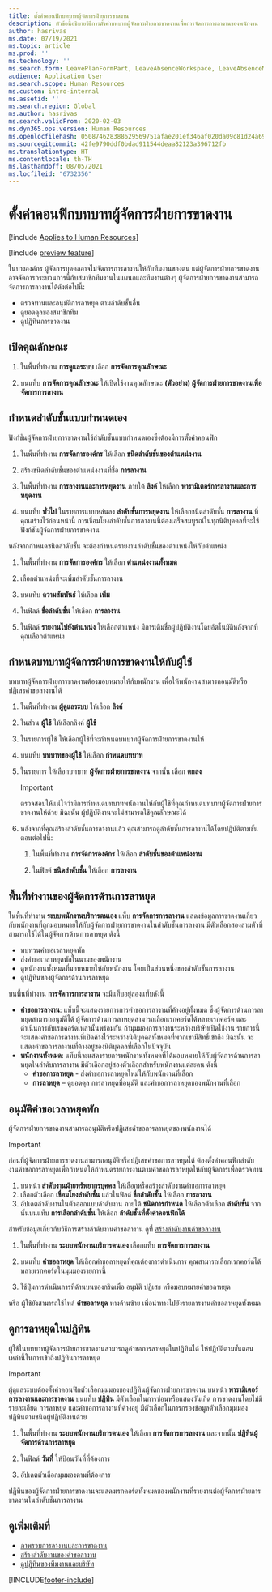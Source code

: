 ```yaml
---
title: ตั้งค่าคอนฟิกบทบาทผู้จัดการฝ่ายการขาดงาน
description: หัวข้อนี้อธิบายวิธีการตั้งค่าบทบาทผู้จัดการฝ่ายการขาดงานเพื่อการจัดการการลางานของพนักงาน
author: hasrivas
ms.date: 07/19/2021
ms.topic: article
ms.prod: ''
ms.technology: ''
ms.search.form: LeavePlanFormPart, LeaveAbsenceWorkspace, LeaveAbsenceManager
audience: Application User
ms.search.scope: Human Resources
ms.custom: intro-internal
ms.assetid: ''
ms.search.region: Global
ms.author: hasrivas
ms.search.validFrom: 2020-02-03
ms.dyn365.ops.version: Human Resources
ms.openlocfilehash: 050874628388629569751afae201ef346af020da09c81d24a69e1a4b5eb41b6f
ms.sourcegitcommit: 42fe9790ddf0bdad911544deaa82123a396712fb
ms.translationtype: HT
ms.contentlocale: th-TH
ms.lasthandoff: 08/05/2021
ms.locfileid: "6732356"
---
```

# <a name="configure-the-absence-manager-role"></a>ตั้งค่าคอนฟิกบทบาทผู้จัดการฝ่ายการขาดงาน

[!include [Applies to Human Resources](../includes/applies-to-hr.md)]

[!include [preview feature](./includes/preview-feature.md)]

ในบางองค์กร ผู้จัดการบุคคลอาจไม่จัดการการลางานให้กับทีมงานของตน แต่ผู้จัดการฝ่ายการขาดงานอาจจัดการกระบวนการนี้กับสมาชิกทีมงานในแผนกและทีมงานต่างๆ ผู้จัดการฝ่ายการขาดงานสามารถจัดการการลางานได้ดังต่อไปนี้:

- ตรวจทานและอนุมัติการลาหยุด ตามลำดับชั้นอื่น
- ดูยอดดุลของสมาชิกทีม
- ดูปฏิทินการขาดงาน

## <a name="turn-on-the-feature"></a>เปิดคุณลักษณะ

1. ในพื้นที่ทำงาน **การดูแลระบบ** เลือก **การจัดการคุณลักษณะ**

2. บนแท็บ **การจัดการคุณลักษณะ** ให้เปิดใช้งานคุณลักษณะ **(ตัวอย่าง) ผู้จัดการฝ่ายการขาดงานเพื่อจัดการการลางาน**

## <a name="define-a-custom-hierarchy"></a>กําหนดลำดับชั้นแบบกำหนดเอง

ฟังก์ชันผู้จัดการฝ่ายการขาดงานใช้ลำดับชั้นแบบกำหนดเองซึ่งต้องมีการตั้งค่าคอนฟิก

1. ในพื้นที่ทำงาน **การจัดการองค์กร** ให้เลือก **ชนิดลำดับชั้นของตำแหน่งงาน**

2. สร้างชนิดลำดับชั้นของตำแหน่งงานที่ชื่อ **การลางาน**

3. ในพื้นที่ทำงาน **การลางานและการหยุดงาน** ภายใต้ **ลิงค์** ให้เลือก **พารามิเตอร์การลางานและการหยุดงาน**

4. บนแท็บ **ทั่วไป** ในรายการแบบหล่นลง **ลำดับชั้นการหยุดงาน** ให้เลือกชนิดลำดับชั้น **การลางาน** ที่คุณสร้างไว้ก่อนหน้านี้ การเชื่อมโยงลำดับชั้นการลางานนี้ต้องเสร็จสมบูรณ์ในทุกนิติบุคคลที่จะใช้ฟังก์ชันผู้จัดการฝ่ายการขาดงาน

หลังจากกําหนดชนิดลำดับชั้น จะต้องกําหนดรายงานลำดับชั้นของตําแหน่งให้กับตําแหน่ง

1. ในพื้นที่ทำงาน **การจัดการองค์กร** ให้เลือก **ตำแหน่งงานทั้งหมด**

2. เลือกตําแหน่งที่จะเพิ่มลำดับชั้นการลางาน

3. บนแท็บ **ความสัมพันธ์** ให้เลือก **เพิ่ม**

4. ในฟิลด์ **ชื่อลำดับชั้น** ให้เลือก **การลางาน**

5. ในฟิลด์ **รายงานไปยังตำแหน่ง** ให้เลือกตำแหน่ง มีการเติมชื่อผู้ปฏิบัติงานโดยอัตโนมัติหลังจากที่คุณเลือกตําแหน่ง

## <a name="assign-the-absence-manager-role-to-a-user"></a>กําหนดบทบาทผู้จัดการฝ่ายการขาดงานให้กับผู้ใช้

บทบาทผู้จัดการฝ่ายการขาดงานต้องมอบหมายให้กับพนักงาน เพื่อให้พนักงานสามารถอนุมัติหรือปฏิเสธคำขอลางานได้

1. ในพื้นที่ทำงาน **ผู้ดูแลระบบ** ให้เลือก **ลิงค์**

2. ในส่วน **ผู้ใช้** ให้เลือกลิงค์ **ผู้ใช้**

3. ในรายการผู้ใช้ ให้เลือกผู้ใช้ที่จะกําหนดบทบาทผู้จัดการฝ่ายการขาดงานให้

4. บนแท็บ **บทบาทของผู้ใช้** ให้เลือก **กำหนดบทบาท**

5. ในรายการ ให้เลือกบทบาท **ผู้จัดการฝ่ายการขาดงาน** จากนั้น เลือก **ตกลง**

    > [!IMPORTANT]
    > ตรวจสอบให้แน่ใจว่ามีการกําหนดบทบาทพนักงานให้กับผู้ใช้ที่คุณกําหนดบทบาทผู้จัดการฝ่ายการขาดงานให้ด้วย มิฉะนั้น ผู้ปฏิบัติงานจะไม่สามารถใช้คุณลักษณะได้

6. หลังจากที่คุณสร้างลำดับชั้นการลางานแล้ว คุณสามารถดูลำดับชั้นการลางานได้โดยปฏิบัติตามขั้นตอนต่อไปนี้:

    1. ในพื้นที่ทำงาน **การจัดการองค์กร** ให้เลือก **ลำดับชั้นของตำแหน่งงาน**
    
    2. ในฟิลด์ **ชนิดลำดับชั้น** ให้เลือก **การลางาน**

## <a name="absence-manager-workspace"></a>พื้นที่ทำงานของผู้จัดการด้านการลาหยุด

ในพื้นที่ทำงาน **ระบบพนักงานบริการตนเอง** แท็บ **การจัดการการลางาน** แสดงข้อมูลการขาดงานเกี่ยวกับพนักงานที่ถูกมอบหมายให้กับผู้จัดการฝ่ายการขาดงานในลำดับชั้นการลางาน มีตัวเลือกสองสามตัวที่สามารถใช้ได้ในผู้จัดการด้านการลาหยุด ดังนี้ 
 - ทบทวนคำขอเวลาหยุดพัก</br>
 - ส่งคำขอเวลาหยุดพักในนามของพนักงาน</br>
 - ดูพนักงานทั้งหมดที่มอบหมายให้กับพนักงาน โดยเป็นส่วนหนึ่งของลำดับขั้นการลางาน</br>
 - ดูปฏิทินของผู้จัดการด้านการลาหยุด</br>

บนพื้นที่ทำงาน **การจัดการการลางาน** จะมีแท็บอยู่สองแท็บดังนี้
 - **คำขอการลางาน**: แท็บนี้จะแสดงรายการการคำขอการลางานที่ค้างอยู่ทั้งหมด ซึ่งผู้จัดการด้านการลาหยุดสามารถอนุมัติได้ ผู้จัดการด้านการลาหยุดสามารถเลือกเรกคอร์ดได้หลายเรกคอร์ด และดำเนินการกับเรกคอร์ดเหล่านั้นพร้อมกัน ถ้ามุมมองการลางานระหว่างบริษัทเปิดใช้งาน รายการนี้จะแสดงคำขอการลางานที่เปิดค้างไว้ระหว่างนิติบุคคลทั้งหมดที่พวกเขามีสิทธิ์เข้าถึง มิฉะนั้น จะแสดงคำขอการลางานที่ค้างอยู่ของนิติบุคคลที่เลือกในปัจจุบัน </br>
 - **พนักงานทั้งหมด**: แท็บนี้จะแสดงรายการพนักงานทั้งหมดที่ได้มอบหมายให้กับผู้จัดการด้านการลาหยุดในลำดับการลางาน มีตัวเลือกอยู่สองตัวเลือกสำหรับพนักงานแต่ละคน ดังนี้
    - **คำขอการลาหยุด** - ส่งคำขอการลาหยุดใหม่ให้กับพนักงานที่เลือก</br>
    - **การลาหยุด** – ดูยอดดุล การลาหยุดที่อนุมัติ และคำขอการลาหยุดของพนักงานที่เลือก</br>

## <a name="approve-time-off-requests"></a>อนุมัติคำขอเวลาหยุดพัก

ผู้จัดการฝ่ายการขาดงานสามารถอนุมัติหรือปฏิเสธคำขอการลาหยุดของพนักงานได้ 

> [!IMPORTANT]
> ก่อนที่ผู้จัดการฝ่ายการขาดงานสามารถอนุมัติหรือปฏิเสธคำขอการลาหยุดได้ ต้องตั้งค่าคอนฟิกลำดับงานคำขอการลาหยุดเพื่อกําหนดให้กําหนดรายการงานตามคำขอการลาหยุดให้กับผู้จัดการเพื่อตรวจทาน
>
> 1. บนหน้า **ลำดับงานฝ่ายทรัพยากรบุคคล** ให้เลือกหรือสร้างลำดับงานคำขอการลาหยุด
> 2. เลือกตัวเลือก **เชื่อมโยงลำดับชั้น** แล้วในฟิลด์ **ชื่อลำดับชั้น** ให้เลือก **การลางาน**
> 3. อัปเดตลำดับงานในตัวออกแบบลำดับงาน ภายใต้ **ชนิดการกำหนด** ให้เลือกตัวเลือก **ลำดับชั้น** จากนั้นบนแท็บ **การเลือกลำดับชั้น** ให้เลือก **ลำดับชั้นที่ตั้งค่าคอนฟิกได้**
>
> สำหรับข้อมูลเกี่ยวกับวิธีการสร้างลำดับงานคำขอลางาน ดูที่ [สร้างลำดับงานคำขอลางาน](hr-leave-and-absence-workflow.md)

1. ในพื้นที่ทำงาน **ระบบพนักงานบริการตนเอง** เลือกแท็บ **การจัดการการลางาน**

2. บนแท็บ **คำขอลาหยุด** ให้เลือกคำขอลาหยุดที่คุณต้องการดำเนินการ คุณสามารถเลือกเรกคอร์ดได้หลายเรกคอร์ดในมุมมองรายการนี้

3. ใช้ปุ่มการดำเนินการที่ด้านบนของกริดเพื่อ อนุมัติ ปฏิเสธ หรือมอบหมายคำขอลาหยุด 

หรือ ผู้ใช้ยังสามารถใช้ไทล์ **คำขอลาหยุด** ทางด้านซ้าย เพื่อนําทางไปยังรายการงานคำขอลาหยุดทั้งหมด 

## <a name="view-time-off-in-the-calendar"></a>ดูการลาหยุดในปฏิทิน

ผู้ใช้ในบทบาทผู้จัดการฝ่ายการขาดงานสามารถดูคำขอการลาหยุดในปฏิทินได้ ให้ปฏิบัติตามขั้นตอนเหล่านี้ในการเข้าถึงปฏิทินการลาหยุด

> [!IMPORTANT]
> ผู้ดูแลระบบต้องตั้งค่าคอนฟิกตัวเลือกมุมมองของปฏิทินผู้จัดการฝ่ายการขาดงาน บนหน้า **พารามิเตอร์การลางานและการขาดงาน** บนแท็บ **ปฏิทิน** มีตัวเลือกในการซ่อนหรือแสดงวันเกิด การขาดงานโดยไม่มีรายละเอียด การลาหยุด และคำขอการลางานที่ค้างอยู่ มีตัวเลือกในการกรองข้อมูลตัวเลือกมุมมองปฏิทินตามชนิดผู้ปฏิบัติงานด้วย

1. ในพื้นที่ทำงาน **ระบบพนักงานบริการตนเอง** ให้เลือก **การจัดการการลางาน** และจากนั้น **ปฏิทินผู้จัดการด้านการลาหยุด**

2. ในฟิลด์ **วันที่** ให้ป้อนวันที่ที่ต้องการ

3. อัปเดตตัวเลือกมุมมองตามที่ต้องการ

ปฏิทินของผู้จัดการฝ่ายการขาดงานจะแสดงเรกคอร์ดทั้งหมดของพนักงานที่รายงานต่อผู้จัดการฝ่ายการขาดงานในลำดับชั้นการลางาน

## <a name="see-also"></a>ดูเพิ่มเติมที่

- [ภาพรวมการลางานและการขาดงาน](hr-leave-and-absence-overview.md)
- [สร้างลำดับงานของคำขอลางาน](hr-leave-and-absence-workflow.md)
- [ดูปฏิทินของทีมงานและบริษัท](hr-employee-self-service-calendar.md)

[!INCLUDE[footer-include](../includes/footer-banner.md)]
